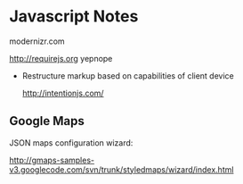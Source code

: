 # Javascript Notes

modernizr.com

http://requirejs.org
yepnope

* Restructure markup based on capabilities of client device
  
  http://intentionjs.com/

## Google Maps 

JSON maps configuration wizard:

http://gmaps-samples-v3.googlecode.com/svn/trunk/styledmaps/wizard/index.html